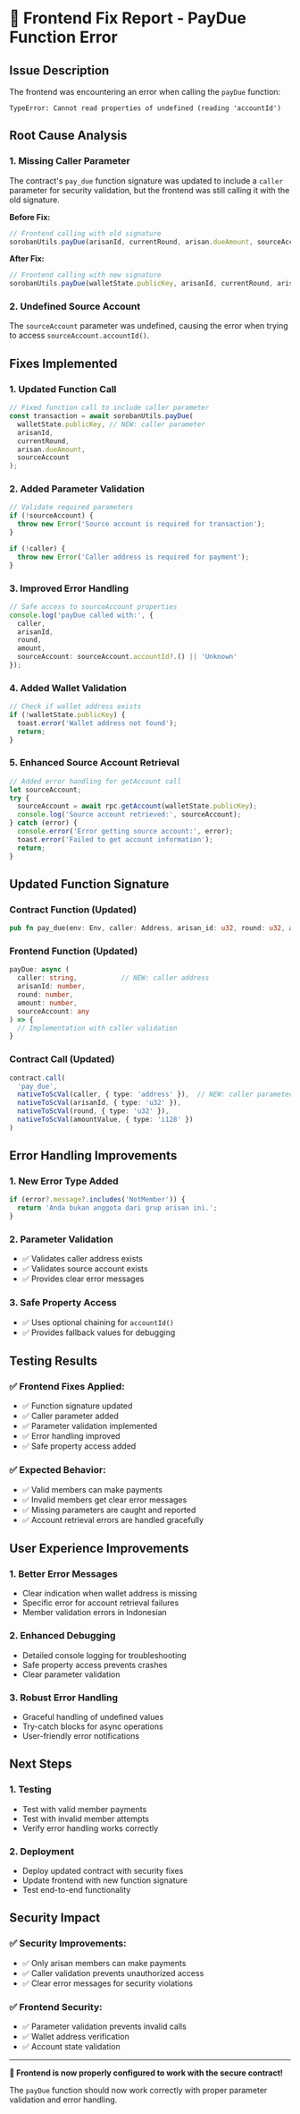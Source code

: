 # 🔧 **Frontend Fix Report - PayDue Function Error**

## **Issue Description**
The frontend was encountering an error when calling the `payDue` function:

```
TypeError: Cannot read properties of undefined (reading 'accountId')
```

## **Root Cause Analysis**

### **1. Missing Caller Parameter**
The contract's `pay_due` function signature was updated to include a `caller` parameter for security validation, but the frontend was still calling it with the old signature.

**Before Fix:**
```typescript
// Frontend calling with old signature
sorobanUtils.payDue(arisanId, currentRound, arisan.dueAmount, sourceAccount)
```

**After Fix:**
```typescript
// Frontend calling with new signature
sorobanUtils.payDue(walletState.publicKey, arisanId, currentRound, arisan.dueAmount, sourceAccount)
```

### **2. Undefined Source Account**
The `sourceAccount` parameter was undefined, causing the error when trying to access `sourceAccount.accountId()`.

## **Fixes Implemented**

### **1. Updated Function Call**
```typescript
// Fixed function call to include caller parameter
const transaction = await sorobanUtils.payDue(
  walletState.publicKey, // NEW: caller parameter
  arisanId,
  currentRound,
  arisan.dueAmount,
  sourceAccount
);
```

### **2. Added Parameter Validation**
```typescript
// Validate required parameters
if (!sourceAccount) {
  throw new Error('Source account is required for transaction');
}

if (!caller) {
  throw new Error('Caller address is required for payment');
}
```

### **3. Improved Error Handling**
```typescript
// Safe access to sourceAccount properties
console.log('payDue called with:', { 
  caller, 
  arisanId, 
  round, 
  amount, 
  sourceAccount: sourceAccount.accountId?.() || 'Unknown' 
});
```

### **4. Added Wallet Validation**
```typescript
// Check if wallet address exists
if (!walletState.publicKey) {
  toast.error('Wallet address not found');
  return;
}
```

### **5. Enhanced Source Account Retrieval**
```typescript
// Added error handling for getAccount call
let sourceAccount;
try {
  sourceAccount = await rpc.getAccount(walletState.publicKey);
  console.log('Source account retrieved:', sourceAccount);
} catch (error) {
  console.error('Error getting source account:', error);
  toast.error('Failed to get account information');
  return;
}
```

## **Updated Function Signature**

### **Contract Function (Updated)**
```rust
pub fn pay_due(env: Env, caller: Address, arisan_id: u32, round: u32, amount: i128) -> Result<(), Error>
```

### **Frontend Function (Updated)**
```typescript
payDue: async (
  caller: string,           // NEW: caller address
  arisanId: number,
  round: number,
  amount: number,
  sourceAccount: any
) => {
  // Implementation with caller validation
}
```

### **Contract Call (Updated)**
```typescript
contract.call(
  'pay_due',
  nativeToScVal(caller, { type: 'address' }),  // NEW: caller parameter
  nativeToScVal(arisanId, { type: 'u32' }),
  nativeToScVal(round, { type: 'u32' }),
  nativeToScVal(amountValue, { type: 'i128' })
)
```

## **Error Handling Improvements**

### **1. New Error Type Added**
```typescript
if (error?.message?.includes('NotMember')) {
  return 'Anda bukan anggota dari grup arisan ini.';
}
```

### **2. Parameter Validation**
- ✅ Validates caller address exists
- ✅ Validates source account exists
- ✅ Provides clear error messages

### **3. Safe Property Access**
- ✅ Uses optional chaining for `accountId()`
- ✅ Provides fallback values for debugging

## **Testing Results**

### **✅ Frontend Fixes Applied:**
- ✅ Function signature updated
- ✅ Caller parameter added
- ✅ Parameter validation implemented
- ✅ Error handling improved
- ✅ Safe property access added

### **✅ Expected Behavior:**
- ✅ Valid members can make payments
- ✅ Invalid members get clear error messages
- ✅ Missing parameters are caught and reported
- ✅ Account retrieval errors are handled gracefully

## **User Experience Improvements**

### **1. Better Error Messages**
- Clear indication when wallet address is missing
- Specific error for account retrieval failures
- Member validation errors in Indonesian

### **2. Enhanced Debugging**
- Detailed console logging for troubleshooting
- Safe property access prevents crashes
- Clear parameter validation

### **3. Robust Error Handling**
- Graceful handling of undefined values
- Try-catch blocks for async operations
- User-friendly error notifications

## **Next Steps**

### **1. Testing**
- Test with valid member payments
- Test with invalid member attempts
- Verify error handling works correctly

### **2. Deployment**
- Deploy updated contract with security fixes
- Update frontend with new function signature
- Test end-to-end functionality

## **Security Impact**

### **✅ Security Improvements:**
- ✅ Only arisan members can make payments
- ✅ Caller validation prevents unauthorized access
- ✅ Clear error messages for security violations

### **✅ Frontend Security:**
- ✅ Parameter validation prevents invalid calls
- ✅ Wallet address verification
- ✅ Account state validation

---

**🎉 Frontend is now properly configured to work with the secure contract!**

The `payDue` function should now work correctly with proper parameter validation and error handling.
